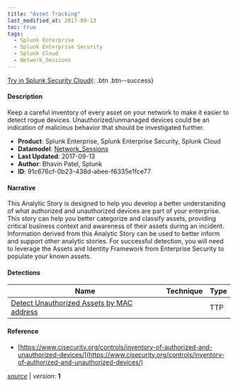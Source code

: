 ```yaml
---
title: "Asset Tracking"
last_modified_at: 2017-09-13
toc: true
tags:
  - Splunk Enterprise
  - Splunk Enterprise Security
  - Splunk Cloud
  - Network_Sessions
---
```


[Try in Splunk Security Cloud](https://www.splunk.com/en_us/cyber-security.html){: .btn .btn--success}

#### Description

Keep a careful inventory of every asset on your network to make it easier to detect rogue devices. Unauthorized/unmanaged devices could be an indication of malicious behavior that should be investigated further.

- **Product**: Splunk Enterprise, Splunk Enterprise Security, Splunk Cloud
- **Datamodel**: [Network_Sessions](https://docs.splunk.com/Documentation/CIM/latest/User/NetworkSessions)
- **Last Updated**: 2017-09-13
- **Author**: Bhavin Patel, Splunk
- **ID**: 91c676cf-0b23-438d-abee-f6335e1fce77

#### Narrative

This Analytic Story is designed to help you develop a better understanding of what authorized and unauthorized devices are part of your enterprise. This story can help you better categorize and classify assets, providing critical business context and awareness of their assets during an incident. Information derived from this Analytic Story can be used to better inform and support other analytic stories. For successful detection, you will need to leverage the Assets and Identity Framework from Enterprise Security to populate your known assets.

#### Detections

| Name        | Technique   | Type         |
| ----------- | ----------- |--------------|
| [Detect Unauthorized Assets by MAC address](/network/detect_unauthorized_assets_by_mac_address/) |  | TTP |

#### Reference

* [https://www.cisecurity.org/controls/inventory-of-authorized-and-unauthorized-devices/](https://www.cisecurity.org/controls/inventory-of-authorized-and-unauthorized-devices/)



[*source*](https://github.com/splunk/security_content/tree/develop/stories/asset_tracking.yml) \| *version*: **1**